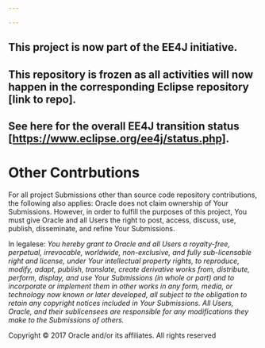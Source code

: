 ```yaml
---

---
```


## This project is now part of the EE4J initiative.
## This repository is frozen as all activities will now happen in the corresponding Eclipse repository [link to repo].
## See here for the overall EE4J transition status [https://www.eclipse.org/ee4j/status.php].

# Other Contrbutions
For all project Submissions other than source code repository contributions, the following also applies: Oracle does 
not claim ownership of Your Submissions. However, in order to fulfill 
the purposes of this project, You must give Oracle and all Users 
the right to post, access, discuss, use, publish, disseminate, and refine 
Your Submissions. 

In legalese: *You hereby grant to Oracle and all 
Users a royalty-free, perpetual, irrevocable, worldwide, non-exclusive, 
and fully sub-licensable right and license, under Your intellectual 
property rights, to reproduce, modify, adapt, publish, translate, create 
derivative works from, distribute, perform, display, and use Your 
Submissions (in whole or part) and to incorporate or implement them in 
other works in any form, media, or technology now known or later 
developed, all subject to the obligation to retain any copyright notices 
included in Your Submissions. All Users, Oracle, and their 
sublicensees are responsible for any modifications they make to the 
Submissions of others.*

Copyright &copy; 2017 Oracle and/or its affiliates. All rights reserved
